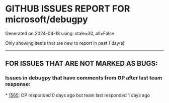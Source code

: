 
# GITHUB ISSUES REPORT FOR microsoft/debugpy


Generated on 2024-04-18 using: stale=30, all=False


Only showing items that are new to report in past 1 day(s)


---

## FOR ISSUES THAT ARE NOT MARKED AS BUGS:


### Issues in debugpy that have comments from OP after last team response:


\* [1565](https://github.com/microsoft/debugpy/issues/1565 "Skip nonrelevant `case`s in `match/case` during step by step debugging"): OP responded 0 days ago but team last responded 1 days ago
